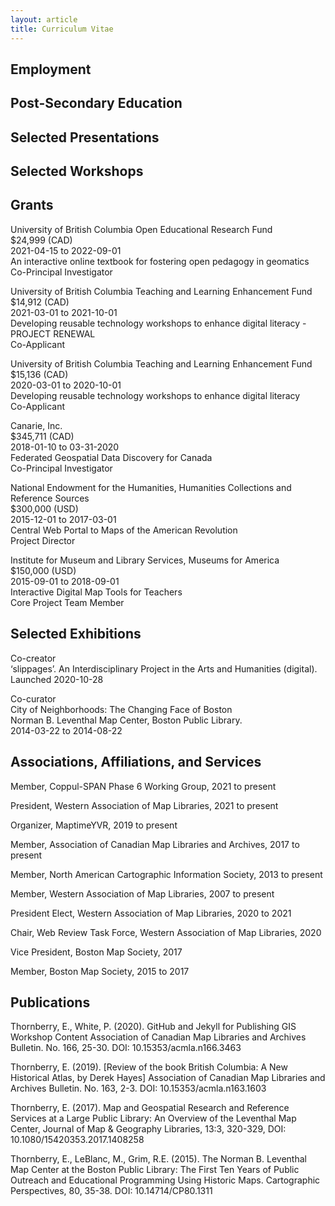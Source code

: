 ```yaml
---
layout: article
title: Curriculum Vitae
---
```

## Employment

## Post-Secondary Education

## Selected Presentations

## Selected Workshops

## Grants
    
University of British Columbia Open Educational Research Fund    
$24,999 (CAD)    
2021-04-15 to 2022-09-01    
An interactive online textbook for fostering open pedagogy in geomatics    
Co-Principal Investigator    
    
University of British Columbia Teaching and Learning Enhancement Fund        
$14,912 (CAD)    
2021-03-01 to 2021-10-01    
Developing reusable technology workshops to enhance digital literacy - PROJECT RENEWAL    
Co-Applicant    

University of British Columbia Teaching and Learning Enhancement Fund        
$15,136 (CAD)    
2020-03-01 to 2020-10-01    
Developing reusable technology workshops to enhance digital literacy    
Co-Applicant    

Canarie, Inc.        
$345,711 (CAD)    
2018-01-10 to 03-31-2020    
Federated Geospatial Data Discovery for Canada    
Co-Principal Investigator    

National Endowment for the Humanities, Humanities Collections and Reference Sources     
$300,000 (USD)    
2015-12-01 to 2017-03-01    
Central Web Portal to Maps of the American Revolution    
Project Director    

Institute for Museum and Library Services, Museums for America    
$150,000 (USD)    
2015-09-01 to 2018-09-01    
Interactive Digital Map Tools for Teachers    
Core Project Team Member    

## Selected Exhibitions
Co-creator    
‘slippages’. An Interdisciplinary Project in the Arts and Humanities (digital).    
Launched 2020-10-28    

Co-curator    
City of Neighborhoods: The Changing Face of Boston    
Norman B. Leventhal Map Center, Boston Public Library.    
2014-03-22 to 2014-08-22    

## Associations, Affiliations, and Services

Member, Coppul-SPAN Phase 6 Working Group, 2021 to present    

President, Western Association of Map Libraries, 2021 to present    

Organizer, MaptimeYVR, 2019 to present    

Member, Association of Canadian Map Libraries and Archives, 2017 to present    

Member, North American Cartographic Information Society, 2013 to present    

Member, Western Association of Map Libraries, 2007 to present    

President Elect, Western Association of Map Libraries, 2020 to 2021    

Chair, Web Review Task Force, Western Association of Map Libraries, 2020   

Vice President, Boston Map Society, 2017    

Member, Boston Map Society, 2015 to 2017     

## Publications

Thornberry, E., White, P. (2020). GitHub and Jekyll for Publishing GIS Workshop Content
Association of Canadian Map Libraries and Archives Bulletin. No. 166, 25-30. DOI: 10.15353/acmla.n166.3463

Thornberry, E. (2019). [Review of the book British Columbia: A New Historical Atlas, by Derek Hayes] Association of Canadian Map Libraries and Archives Bulletin. No. 163, 2-3. DOI: 10.15353/acmla.n163.1603

Thornberry, E. (2017). Map and Geospatial Research and Reference Services at a Large Public Library: An Overview of the Leventhal Map Center, Journal of Map & Geography Libraries, 13:3, 320-329, DOI: 10.1080/15420353.2017.1408258

Thornberry, E., LeBlanc, M., Grim, R.E. (2015). The Norman B. Leventhal Map Center at the Boston Public Library: The First Ten Years of Public Outreach and Educational Programming Using Historic Maps. Cartographic Perspectives, 80, 35-38. DOI: 10.14714/CP80.1311